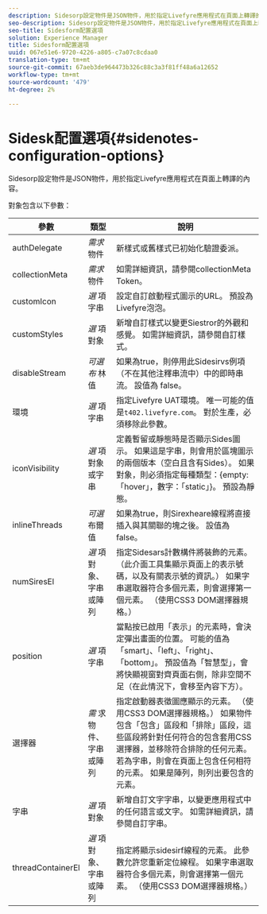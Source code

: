 ```yaml
---
description: Sidesorp設定物件是JSON物件，用於指定Livefyre應用程式在頁面上轉譯的內容。
seo-description: Sidesorp設定物件是JSON物件，用於指定Livefyre應用程式在頁面上轉譯的內容。
seo-title: Sidesform配置選項
solution: Experience Manager
title: Sidesform配置選項
uuid: 067e51e6-9720-4226-a805-c7a07c8cdaa0
translation-type: tm+mt
source-git-commit: 67aeb3de964473b326c88c3a3f81ff48a6a12652
workflow-type: tm+mt
source-wordcount: '479'
ht-degree: 2%

---
```



# Sidesk配置選項{#sidenotes-configuration-options}

Sidesorp設定物件是JSON物件，用於指定Livefyre應用程式在頁面上轉譯的內容。

對象包含以下參數：

| 參數 | 類型 | 說明 |
|--- |--- |--- |
| authDelegate | *需求* 物件 | 新樣式或舊樣式已初始化驗證委派。 |
| collectionMeta | *需求* 物件 | 如需詳細資訊，請參閱collectionMeta Token。 |
| customIcon | *選* 項字串 | 設定自訂啟動程式圖示的URL。 預設為Livefyre泡泡。 |
| customStyles | *選* 項對象 | 新增自訂樣式以變更Siestror的外觀和感覺。 如需詳細資訊，請參閱自訂樣式。 |
| disableStream | *可選布* 林值 | 如果為true，則停用此Sidesirvs例項（不在其他注釋串流中）中的即時串流。 設值為 false。 |
| 環境 | *選* 項字串 | 指定Livefyre UAT環境。 唯一可能的值是`t402.livefyre.com`。 對於生產，必須移除此參數。 |
| iconVisibility | *選* 項對象或字串 | 定義暫留或靜態時是否顯示Sides圖示。 如果這是字串，則會用於區塊圖示的兩個版本（空白且含有Sides）。 如果對象，則必須指定每種類型：{empty:「hover」，數字：「static」}。 預設為靜態。 |
| inlineThreads | *可選* 布爾值 | 如果為true，則Sirexheare線程將直接插入與其關聯的塊之後。 設值為 false。 |
| numSiresEl | *選* 項對象、字串或陣列 | 指定Sidesars計數構件將裝飾的元素。 （此介面工具集顯示頁面上的表示號碼，以及有關表示號的資訊。） 如果字串選取器符合多個元素，則會選擇第一個元素。 （使用CSS3 DOM選擇器規格。） |
| position | *選* 項字串 | 當點按已啟用「表示」的元素時，會決定彈出畫面的位置。 可能的值為「smart」、「left」、「right」、「bottom」。 預設值為「智慧型」，會將快顯視窗對齊頁面右側，除非空間不足（在此情況下，會移至內容下方）。 |
| 選擇器 | *需* 求物件、字串或陣列 | 指定啟動器表徵圖應顯示的元素。 （使用CSS3 DOM選擇器規格。） 如果物件包含「包含」區段和「排除」區段，這些區段將針對任何符合的包含套用CSS選擇器，並移除符合排除的任何元素。 若為字串，則會在頁面上包含任何相符的元素。 如果是陣列，則列出要包含的元素。 |
| 字串 | *選* 項對象 | 新增自訂文字字串，以變更應用程式中的任何語言或文字。 如需詳細資訊，請參閱自訂字串。 |
| threadContainerEl | *選* 項對象、字串或陣列 | 指定將顯示sidesirf線程的元素。 此參數允許您重新定位線程。 如果字串選取器符合多個元素，則會選擇第一個元素。 （使用CSS3 DOM選擇器規格。） |

